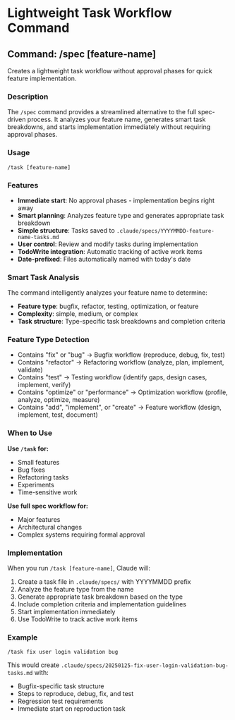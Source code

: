 # Lightweight Task Workflow Command

## Command: /spec [feature-name]

Creates a lightweight task workflow without approval phases for quick feature implementation.

### Description

The `/spec` command provides a streamlined alternative to the full spec-driven process. It analyzes your feature name, generates smart task breakdowns, and starts implementation immediately without requiring approval phases.

### Usage

```
/task [feature-name]
```

### Features

- **Immediate start**: No approval phases - implementation begins right away
- **Smart planning**: Analyzes feature type and generates appropriate task breakdown
- **Simple structure**: Tasks saved to `.claude/specs/YYYYMMDD-feature-name-tasks.md`
- **User control**: Review and modify tasks during implementation
- **TodoWrite integration**: Automatic tracking of active work items
- **Date-prefixed**: Files automatically named with today's date

### Smart Task Analysis

The command intelligently analyzes your feature name to determine:

- **Feature type**: bugfix, refactor, testing, optimization, or feature
- **Complexity**: simple, medium, or complex
- **Task structure**: Type-specific task breakdowns and completion criteria

### Feature Type Detection

- Contains "fix" or "bug" → Bugfix workflow (reproduce, debug, fix, test)
- Contains "refactor" → Refactoring workflow (analyze, plan, implement, validate)
- Contains "test" → Testing workflow (identify gaps, design cases, implement, verify)
- Contains "optimize" or "performance" → Optimization workflow (profile, analyze, optimize, measure)
- Contains "add", "implement", or "create" → Feature workflow (design, implement, test, document)

### When to Use

**Use `/task` for:**

- Small features
- Bug fixes
- Refactoring tasks
- Experiments
- Time-sensitive work

**Use full spec workflow for:**

- Major features
- Architectural changes
- Complex systems requiring formal approval

### Implementation

When you run `/task [feature-name]`, Claude will:

1. Create a task file in `.claude/specs/` with YYYYMMDD prefix
2. Analyze the feature type from the name
3. Generate appropriate task breakdown based on the type
4. Include completion criteria and implementation guidelines
5. Start implementation immediately
6. Use TodoWrite to track active work items

### Example

```
/task fix user login validation bug
```

This would create `.claude/specs/20250125-fix-user-login-validation-bug-tasks.md` with:

- Bugfix-specific task structure
- Steps to reproduce, debug, fix, and test
- Regression test requirements
- Immediate start on reproduction task

